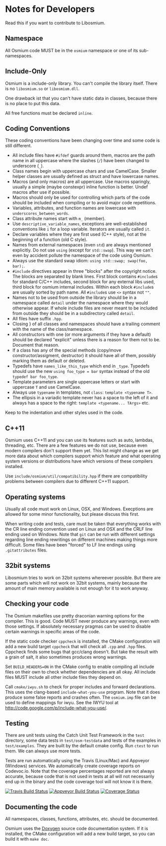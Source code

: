 
# Notes for Developers

Read this if you want to contribute to Libosmium.


## Namespace

All Osmium code MUST be in the `osmium` namespace or one of its sub-namespaces.


## Include-Only

Osmium is a include-only library. You can't compile the library itself. There
is no `libosmium.so` or `libosmium.dll`.

One drawback ist that you can't have static data in classes, because there
is no place to put this data.

All free functions must be declared `inline`.


## Coding Conventions

These coding conventions have been changing over time and some code is still
different.

* All include files have `#ifdef` guards around them, macros are the path name
  in all uppercase where the slashes (`/`) have been changed to underscore (`_`).
* Class names begin with uppercase chars and use CamelCase. Smaller helper
  classes are usually defined as struct and have lowercase names.
* Macros (and only macros) are all uppercase. Use macros sparingly, usually
  a simple (maybe constexpr) inline function is better. Undef macros after use
  if possible.
* Macros should only be used for controlling which parts of the code should be
  included when compiling or to avoid major code repetitions.
* Variables, attributes, and function names are lowercase with
  `underscores_between_words`.
* Class attribute names start with `m_` (member).
* Use `descriptive_variable_names`, exceptions are well-established conventions
  like `i` for a loop variable. Iterators are usually called `it`.
* Declare variables where they are first used (C++ style), not at the beginning
  of a function (old C style).
* Names from external namespaces (even `std`) are always mentioned explicitly.
  Do not use `using` (except for `std::swap`). This way we can't even by
  accident pollute the namespace of the code using Osmium.
* Always use the standard swap idiom: `using std::swap; swap(foo, bar);`.
* `#include` directives appear in three "blocks" after the copyright notice.
  The blocks are separated by blank lines. First block contains `#include`s for
  standard C/C++ includes, second block for any external libs used, third
  block for osmium internal includes. Within each block `#include`s are usually
  sorted by path name. All `#include`s use `<>` syntax not `""`.
* Names not to be used from outside the library should be in a namespace
  called `detail` under the namespace where they would otherwise appear. If
  whole include files are never meant to be included from outside they should
  be in a subdirectory called `detail`.
* All files have suffix `.hpp`.
* Closing } of all classes and namespaces should have a trailing comment
  with the name of the class/namespace.
* All constructors with one (or more arguments if they have a default) should
  be declared "explicit" unless there is a reason for them not to be. Document
  that reason.
* If a class has any of the special methods (copy/move constructor/assigment,
  destructor) it should have all of them, possibly marking them as default or
  deleted.
* Typedefs have `names_like_this_type` which end in `_type`. Typedefs should
  use the new `using foo_type = bar` syntax instead of the old
  `typedef bar foo_type`.
* Template parameters are single uppercase letters or start with uppercase `T`
  and use CamelCase.
* Always use `typename` in templates, not `class`: `template <typename T>`.
* The ellipsis in a variadic template never has a space to the left of it and
  always has a space to the right: `template <typename... TArgs>` etc.

Keep to the indentation and other styles used in the code.


## C++11

Osmium uses C++11 and you can use its features such as auto, lambdas,
threading, etc. There are a few features we do not use, because even modern
compilers don't support them yet. This list might change as we get more data
about which compilers support which feature and what operating system versions
or distributions have which versions of these compilers installed.

Use `include/osmium/util/compatibility.hpp` if there are compatibility problems
between compilers due to different C++11 support.


## Operating systems

Usually all code must work on Linux, OSX, and Windows. Execptions are allowed
for some minor functionality, but please discuss this first.

When writing code and tests, care must be taken that everything works with the
CR line ending convention used on Linux and OSX and the CRLF line ending used
on Windows. Note that `git` can be run with different settings regarding line
ending rewritings on different machines making things more difficult. Some
files have been "forced" to LF line endings using `.gitattributes` files.


## 32bit systems

Libosmium tries to work on 32bit systems whereever possible. But there are
some parts which will not work on 32bit systems, mainly because the amount
of main memory available is not enough for it to work anyway.


## Checking your code

The Osmium makefiles use pretty draconian warning options for the compiler.
This is good. Code MUST never produce any warnings, even with those settings.
If absolutely necessary pragmas can be used to disable certain warnings in
specific areas of the code.

If the static code checker `cppcheck` is installed, the CMake configuration
will add a new build target `cppcheck` that will check all `.cpp` and `.hpp`
files. Cppcheck finds some bugs that gcc/clang doesn't. But take the result
with a grain of salt, it also sometimes produces wrong warnings.

Set `BUILD_HEADERS=ON` in the CMake config to enable compiling all include
files on their own to check whether dependencies are all okay. All include
files MUST include all other include files they depend on.

Call `cmake/iwyu.sh` to check for proper includes and forward declarations.
This uses the clang-based `include-what-you-use` program. Note that it does
produce some false reports and crashes often. The `osmium.imp` file can be
used to define mappings for iwyu. See the IWYU tool at
<http://code.google.com/p/include-what-you-use/>.


## Testing

There are unit tests using the Catch Unit Test Framework in the `test`
directory, some data tests in `test/osm-testdata` and tests of the examples in
`test/examples`. They are built by the default cmake config. Run `ctest` to
run them. We can always use more tests.

Tests are run automatically using the Travis (Linux/Mac) and Appveyor (Windows)
services. We automatically create coverage reports on Codevoc.io. Note that
the coverage percentages reported are not always accurate, because code that
is not used in tests at all will not necessarily end up in the binary and
the code coverage tool will not know it is there.

[![Travis Build Status](https://secure.travis-ci.org/osmcode/libosmium.svg)](https://travis-ci.org/osmcode/libosmium)
[![Appveyor Build Status](https://ci.appveyor.com/api/projects/status/github/osmcode/libosmium?svg=true)](https://ci.appveyor.com/project/Mapbox/libosmium)
[![Coverage Status](https://codecov.io/gh/osmcode/libosmium/branch/master/graph/badge.svg)](https://codecov.io/gh/osmcode/libosmium)


## Documenting the code

All namespaces, classes, functions, attributes, etc. should be documented.

Osmium uses the [Doxygen](http://www.doxygen.org) source code documentation
system. If it is installed, the CMake configuration will add a new build
target, so you can build it with `make doc`.


